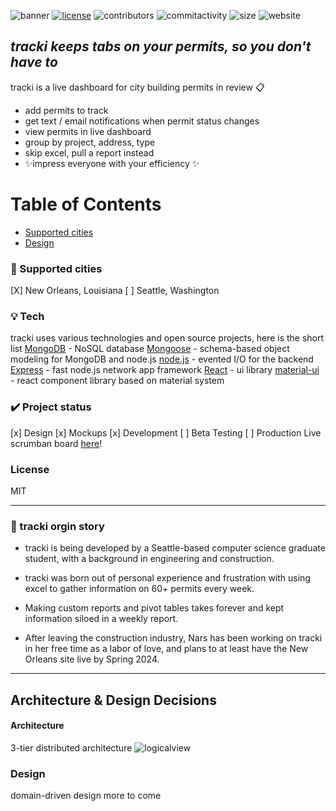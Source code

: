 ![banner](https://i.imgur.com/GAX2b1I.png)
[![license](https://img.shields.io/github/license/dec0dOS/amazing-github-template.svg?style=flat-square)](LICENSE) ![contributors](https://img.shields.io/github/contributors/narissatsuboi/tracki) ![commitactivity](https://img.shields.io/github/commit-activity/m/narissatsuboi/tracki)  ![size](https://img.shields.io/github/repo-size/narissatsuboi/tracki) ![website](https://img.shields.io/website?down_message=offline&up_color=green&up_message=online&url=https%3A%2F%2Ftracki.gg)

## _tracki keeps tabs on your permits, so you don't have to_
tracki is a live dashboard for city building permits in review 📋
-  add permits to track 
- get text / email notifications when permit status changes 
- view  permits in live dashboard
- group by project, address, type 
- skip excel, pull a report instead 
- ✨impress everyone with your efficiency ✨

# Table of Contents 
- [Supported cities](#Supported-cities)
- [Design](#Design)


### 📍 Supported cities 
[X] New Orleans, Louisiana
[ ] Seattle, Washington 

### 💡 Tech 
tracki uses various technologies and open source projects, 
here is the short list 
[MongoDB] - NoSQL database
[Mongoose] - schema-based object modeling for MongoDB and node.js
[node.js] - evented I/O for the backend
[Express] - fast node.js network app framework
[React] - ui library 
[material-ui] - react component library based on material system  

### ✔️ Project status
[x] Design
[x] Mockups
[x] Development
[ ] Beta Testing
[ ] Production
Live scrumban board [here](https://github.com/users/narissatsuboi/projects/3)!

### License 
MIT  

---


### 📌  tracki orgin story  
- tracki is being developed by a Seattle-based computer science graduate student, 
with a background in engineering and construction. 

- tracki was born out of personal experience and frustration with using excel to gather
information on 60+ permits every week. 

- Making custom reports and pivot tables takes forever and kept information siloed in a 
weekly report.

- After leaving the construction industry, Nars has been working on tracki in her free time 
as a labor of love, and plans to at least have the New Orleans site live by Spring 2024. 

---

## Architecture & Design Decisions  
#### Architecture 
3-tier distributed architecture
![logicalview] 

### Design 
domain-driven design 
more to come 

[//]: # (These are reference links used in the body of this note and get stripped out when the markdown processor does its job. There is no need to format nicely because it shouldn't be seen. Thanks SO - http://stackoverflow.com/questions/4823468/store-comments-in-markdown-syntax)

   [git-repo-url]: <https://github.com/narissatsuboi/tracki.git>
   [MongoDB]: <http://mongodb.com> 
   [Mongoose]: <https://mongoosejs.com/> 
   [node.js]: <http://nodejs.org>
   [express]: <http://expressjs.com>
   [react]: <https://react.dev/>
   [material-ui]: <https://mui.com/>
   [logicalview]: <https://i.imgur.com/fi72caZ.png>
